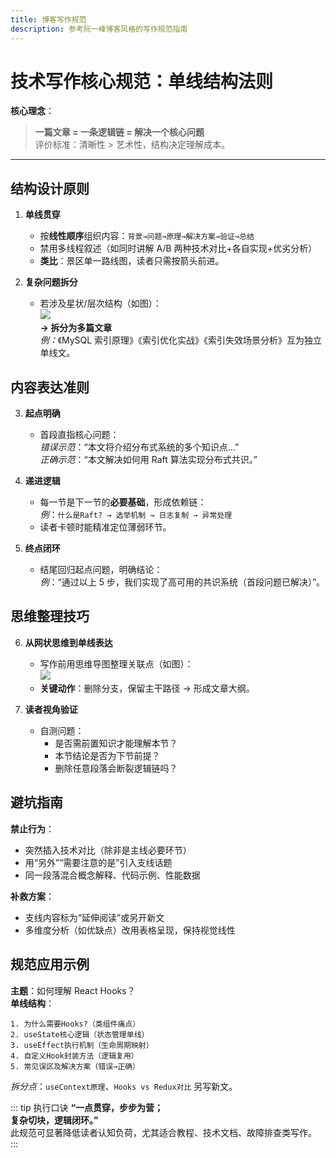 ```yaml
---
title: 博客写作规范
description: 参考阮一峰博客风格的写作规范指南
---
```


# **技术写作核心规范：单线结构法则**

**核心理念**：

> **一篇文章 = 一条逻辑链 = 解决一个核心问题**  
> 评价标准：清晰性 > 艺术性，结构决定理解成本。

---

## **结构设计原则**

1. **单线贯穿**

   - 按**线性顺序**组织内容：`背景→问题→原理→解决方案→验证→总结`
   - 禁用多线程叙述（如同时讲解 A/B 两种技术对比+各自实现+优劣分析）
   - **类比**：景区单一路线图，读者只需按箭头前进。

2. **复杂问题拆分**
   - 若涉及星状/层次结构（如图）：  
     ![](https://cdn.beekka.com/blogimg/asset/202401/bg2024012311.webp)  
     **→ 拆分为多篇文章**  
     _例：_《MySQL 索引原理》《索引优化实战》《索引失效场景分析》互为独立单线文。

## 内容表达准则

3. **起点明确**

   - 首段直指核心问题：  
     _错误示范_：“本文将介绍分布式系统的多个知识点…”  
     _正确示范_：“本文解决如何用 Raft 算法实现分布式共识。”

4. **递进逻辑**

   - 每一节是下一节的**必要基础**，形成依赖链：  
     _例_：`什么是Raft? → 选举机制 → 日志复制 → 异常处理`
   - 读者卡顿时能精准定位薄弱环节。

5. **终点闭环**
   - 结尾回归起点问题，明确结论：  
     _例_：“通过以上 5 步，我们实现了高可用的共识系统（首段问题已解决）”。

## 思维整理技巧

6. **从网状思维到单线表达**

   - 写作前用思维导图整理关联点（如图）：  
     ![](https://cdn.beekka.com/blogimg/asset/202401/bg2024012313.webp)
   - **关键动作**：删除分支，保留主干路径 → 形成文章大纲。

7. **读者视角验证**
   - 自测问题：
     - 是否需前置知识才能理解本节？
     - 本节结论是否为下节前提？
     - 删除任意段落会断裂逻辑链吗？

## 避坑指南

**禁止行为**：

- 突然插入技术对比（除非是主线必要环节）
- 用“另外”“需要注意的是”引入支线话题
- 同一段落混合概念解释、代码示例、性能数据

**补救方案**：

- 支线内容标为“延伸阅读”或另开新文
- 多维度分析（如优缺点）改用表格呈现，保持视觉线性

## **规范应用示例**

**主题**：如何理解 React Hooks？  
**单线结构**：

```
1. 为什么需要Hooks?（类组件痛点）
2. useState核心逻辑（状态管理单线）
3. useEffect执行机制（生命周期映射）
4. 自定义Hook封装方法（逻辑复用）
5. 常见误区及解决方案（错误→正确）
```

_拆分点_：`useContext原理`、`Hooks vs Redux对比` 另写新文。

::: tip 执行口诀
**“一点贯穿，步步为营；  
复杂切块，逻辑闭环。”**  
此规范可显著降低读者认知负荷，尤其适合教程、技术文档、故障排查类写作。
:::
